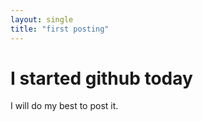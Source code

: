 ```yaml
---
layout: single
title: "first posting"
---
```


# I started github today

I will do my best to post it.

